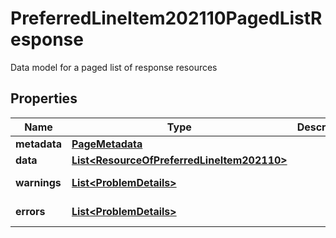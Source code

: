 

# PreferredLineItem202110PagedListResponse

Data model for a paged list of response resources

## Properties

| Name | Type | Description | Notes |
|------------ | ------------- | ------------- | -------------|
|**metadata** | [**PageMetadata**](PageMetadata.md) |  |  [optional] |
|**data** | [**List&lt;ResourceOfPreferredLineItem202110&gt;**](ResourceOfPreferredLineItem202110.md) |  |  [optional] |
|**warnings** | [**List&lt;ProblemDetails&gt;**](ProblemDetails.md) |  |  [optional] [readonly] |
|**errors** | [**List&lt;ProblemDetails&gt;**](ProblemDetails.md) |  |  [optional] [readonly] |



